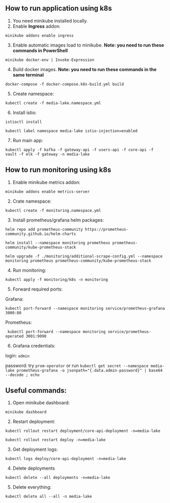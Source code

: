 ## How to run application using k8s
1. You need minikube installed locally.
2. Enable **Ingress** addon:

`minikube addons enable ingress`

3. Enable automatic images load to minikube. **Note: you need to run these commands in PowerShell**

`minikube docker-env | Invoke-Expression`

4. Build docker images. **Note: you need to run these commands in the same terminal**

`docker-compose -f docker-compose.k8s-build.yml build`

5. Create namespace:

`kubectl create -f media-lake.namespace.yml`

6. Install istio:

`istioctl install`

`kubectl label namespace media-lake istio-injection=enabled`

7. Run main app:

`kubectl apply -f kafka -f gateway-api -f users-api -f core-api -f vault -f elk -f gateway -n media-lake`

## How to run monitoring using k8s
1. Enable minikube metrics addon:

`minikube addons enable metrics-server`

2. Crate namespace:

`kubectl create -f monitoring.namespace.yml`

3. Install prometheus/grafana helm packages:

`helm repo add prometheus-community https://prometheus-community.github.io/helm-charts`

`helm install --namespace monitoring prometheus prometheus-community/kube-prometheus-stack`

`helm upgrade -f ./monitoring/additional-scrape-config.yml --namespace monitoring prometheus prometheus-community/kube-prometheus-stack`

4. Run monitoring:

`kubectl apply -f monitoring/k8s -n monitoring`

5. Forward required ports:

Grafana:

`kubectl port-forward --namespace monitoring service/prometheus-grafana 3000:80`

Prometheus:

` kubectl port-forward --namespace monitoring service/prometheus-operated 3001:9090`

6. Grafana credentials:

login: `admin`

password: try `prom-operator` or run `kubectl get secret --namespace media-lake prometheus-grafana -o jsonpath="{.data.admin-password}" | base64 --decode ; echo`

## Useful commands:

1. Open minikube dashboard:

`minikube dashboard`

2. Restart deployment:

`kubectl rollout restart deployment/core-api-deployment -n=media-lake`

`kubectl rollout restart deploy -n=media-lake`

3. Get deployment logs:

`kubectl logs deploy/core-api-deployment -n=media-lake`

4. Delete deployments

`kubectl delete --all deployments -n=media-lake`

5. Delete everything:

`kubectl delete all --all -n media-lake`
